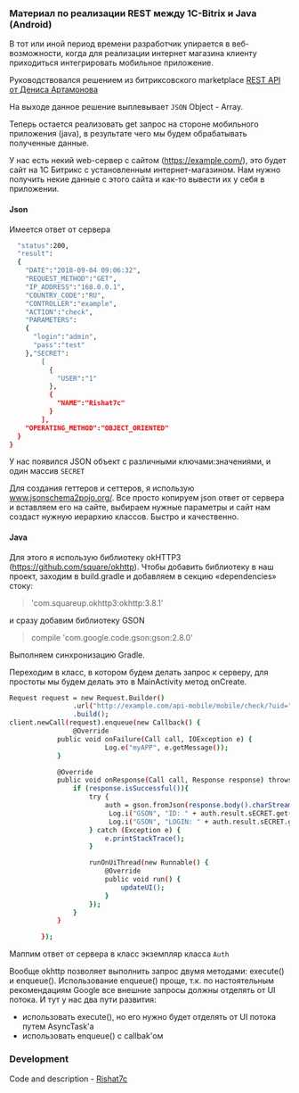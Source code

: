 ### Материал по реализации REST между 1C-Bitrix и Java (Android)

В тот или иной период времени разработчик упирается в веб-возможности, когда для реализации интернет магазина клиенту приходиться интегрировать мобильное приложение.

Руководствовался решением из битриксовского marketplace [REST API от Дениса Артамонова](http://marketplace.1c-bitrix.ru/solutions/artamonov.api/) 

На выходе данное решение выплевывает `JSON` Object - Array.

Теперь остается реализовать get запрос на стороне мобильного приложения (java), в результате чего мы будем обрабатывать полученные данные. 

У нас есть некий web-сервер с сайтом (https://example.com/), это будет сайт на 1С Битрикс с установленным интернет-магазином. Нам нужно получить некие данные с этого сайта и как-то вывести их у себя в приложении.

#### Json

Имеется ответ от сервера

```sh {
  "status":200,
  "result":
  {
    "DATE":"2018-09-04 09:06:32",
    "REQUEST_METHOD":"GET",
    "IP_ADDRESS":"168.0.0.1",
    "COUNTRY_CODE":"RU",
    "CONTROLLER":"example",
    "ACTION":"check",
    "PARAMETERS":
    {
      "login":"admin",
      "pass":"test"
    },"SECRET":
    	[
          {
            "USER":"1"
          },
          {
            "NAME":"Rishat7c"
          }
        ],
    "OPERATING_METHOD":"OBJECT_ORIENTED"
  }
}
```

У нас появился JSON объект с различными ключами:значениями, и один массив `SECRET`

Для создания геттеров и сеттеров, я использую www.jsonschema2pojo.org/. 
Все просто копируем json ответ от сервера и вставляем его на сайте, выбираем нужные параметры и сайт нам создаст нужную иерархию классов. Быстро и качественно.

#### Java

Для этого я использую библиотеку okHTTP3 (https://github.com/square/okhttp). Чтобы добавить библиотеку в наш проект, заходим в build.gradle и добавляем в секцию «dependencies» стоку:
> 'com.squareup.okhttp3:okhttp:3.8.1'

и сразу добавим библиотеку GSON

> compile 'com.google.code.gson:gson:2.8.0'

Выполняем синхронизацию Gradle.

Переходим в класс, в котором будем делать запрос к серверу, для простоты мы будем делать это в MainActivity метод onCreate.

```sh
Request request = new Request.Builder()
                .url("http://example.com/api-mobile/mobile/check/?uid=" + userid)
                .build();
client.newCall(request).enqueue(new Callback() {
                @Override
            public void onFailure(Call call, IOException e) {
                        Log.e("myAPP", e.getMessage()); 
            }

            @Override
            public void onResponse(Call call, Response response) throws IOException {
                if (response.isSuccessful()){ 
                    try {
                        auth = gson.fromJson(response.body().charStream(), Auth.class);
                         Log.i("GSON", "ID: " + auth.result.sECRET.get(0).getUSER()); // Получим '1'
                         Log.i("GSON", "LOGIN: " + auth.result.sECRET.get(1).getNAME()); // Получим 'Rishat7c'
                    } catch (Exception e) {
                        e.printStackTrace();
                    }

                    runOnUiThread(new Runnable() {
                        @Override
                        public void run() {
                            updateUI();
                        }
                    });
                }
            }

        });
```

Маппим ответ от сервера в класс экземпляр класса `Auth`

Вообще okhttp позволяет выполнить запрос двумя методами: execute() и enqueue(). 
Использование enqueue() проще, т.к. по настоятельным рекомендациям Google все внешние запросы должны отделять от UI потока. И тут у нас два пути развития: 
 - использовать execute(), но его нужно будет отделять от UI потока путем AsyncTask'a
 - использовать enqueue() c callbak'ом

### Development
Code and description - [Rishat7c](https://github.com/rishat7c)
